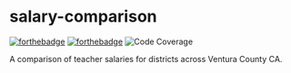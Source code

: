 # salary-comparison


[![forthebadge](https://forthebadge.com/images/badges/powered-by-coffee.svg)](https://forthebadge.com)
[![forthebadge](https://forthebadge.com/images/badges/made-with-python.svg)](https://forthebadge.com)
![Code Coverage](https://img.shields.io/badge/Coverage-86%25-yellowgreen.svg)

A comparison of teacher salaries for districts across Ventura County CA.
